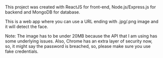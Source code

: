 This project was created with ReactJS for front-end, Node.js/Express.js for backend and MongoDB for database.

This is a web app where you can use a URL ending with .jpg/.png image and it will detect the face.

Note: The image has to be under 20MB because the API that I am using has some underlying issues. Also, Chrome has an extra layer of security now, so, it might say the password is breached, so, please make sure you use fake credentials.
